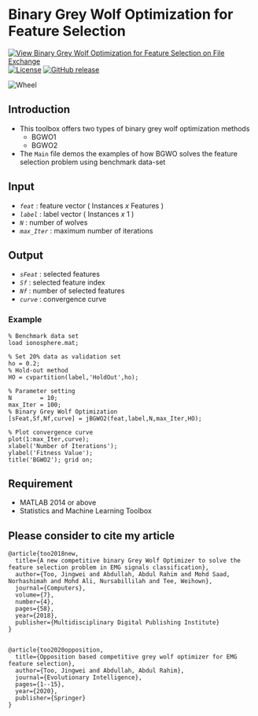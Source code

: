 # Binary Grey Wolf Optimization for Feature Selection

[![View Binary Grey Wolf Optimization for Feature Selection on File Exchange](https://www.mathworks.com/matlabcentral/images/matlab-file-exchange.svg)](https://www.mathworks.com/matlabcentral/fileexchange/71484-binary-grey-wolf-optimization-for-feature-selection)
[![License](https://img.shields.io/badge/license-BSD_3-yellow.svg)](https://github.com/JingweiToo/Binary-Grey-Wolf-Optimization-for-Feature-Selection/blob/master/LICENSE)
[![GitHub release](https://img.shields.io/badge/release-1.3-green.svg)](https://github.com/JingweiToo/Binary-Grey-Wolf-Optimization-for-Feature-Selection)

![Wheel](https://www.mathworks.com/matlabcentral/mlc-downloads/downloads/e0c2396e-8ae3-40e9-8d3c-13ad79541a55/6d73ddc1-3841-4004-9769-6a83a9e15196/images/screenshot.PNG)


## Introduction
* This toolbox offers two types of binary grey wolf optimization methods 
  + BGWO1 
  + BGWO2  
* The `Main` file demos the examples of how BGWO solves the feature selection problem using benchmark data-set 


## Input
* *`feat`*     : feature vector ( Instances *x* Features )
* *`label`*    : label vector ( Instances *x* 1 )
* *`N`*        : number of wolves
* *`max_Iter`* : maximum number of iterations


## Output
* *`sFeat`*    : selected features
* *`Sf`*       : selected feature index
* *`Nf`*       : number of selected features
* *`curve`*    : convergence curve


### Example
```code
% Benchmark data set 
load ionosphere.mat; 

% Set 20% data as validation set
ho = 0.2; 
% Hold-out method
HO = cvpartition(label,'HoldOut',ho);

% Parameter setting
N        = 10; 
max_Iter = 100;
% Binary Grey Wolf Optimization
[sFeat,Sf,Nf,curve] = jBGWO2(feat,label,N,max_Iter,HO); 

% Plot convergence curve
plot(1:max_Iter,curve); 
xlabel('Number of Iterations');
ylabel('Fitness Value');
title('BGWO2'); grid on;
```


## Requirement
* MATLAB 2014 or above
* Statistics and Machine Learning Toolbox


## Please consider to cite my article 
```code
@article{too2018new,
  title={A new competitive binary Grey Wolf Optimizer to solve the feature selection problem in EMG signals classification},
  author={Too, Jingwei and Abdullah, Abdul Rahim and Mohd Saad, Norhashimah and Mohd Ali, Nursabillilah and Tee, Weihown},
  journal={Computers},
  volume={7},
  number={4},
  pages={58},
  year={2018},
  publisher={Multidisciplinary Digital Publishing Institute}
}


@article{too2020opposition,
  title={Opposition based competitive grey wolf optimizer for EMG feature selection},
  author={Too, Jingwei and Abdullah, Abdul Rahim},
  journal={Evolutionary Intelligence},
  pages={1--15},
  year={2020},
  publisher={Springer}
}
```

